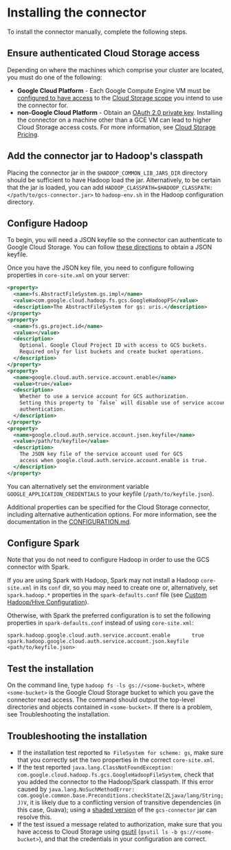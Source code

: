 # Installing the connector

To install the connector manually, complete the following steps.

## Ensure authenticated Cloud Storage access

Depending on where the machines which comprise your cluster are located, you
must do one of the following:

*   **Google Cloud Platform** - Each Google Compute Engine VM must be
    [configured to have access](https://cloud.google.com/compute/docs/authentication#using)
    to the
    [Cloud Storage scope](https://cloud.google.com/storage/docs/authentication#oauth)
    you intend to use the connector for.
*   **non-Google Cloud Platform** - Obtain an
    [OAuth 2.0 private key](https://cloud.google.com/storage/docs/authentication#generating-a-private-key).
    Installing the connector on a machine other than a GCE VM can lead to higher
    Cloud Storage access costs. For more information, see
    [Cloud Storage Pricing](https://cloud.google.com/storage/pricing).

## Add the connector jar to Hadoop's classpath

Placing the connector jar in the `$HADOOP_COMMON_LIB_JARS_DIR` directory should
be sufficient to have Hadoop load the jar. Alternatively, to be certain that the
jar is loaded, you can add
`HADOOP_CLASSPATH=$HADOOP_CLASSPATH:</path/to/gcs-connector.jar>` to
`hadoop-env.sh` in the Hadoop configuration directory.

## Configure Hadoop

To begin, you will need a JSON keyfile so the connector can authenticate to
Google Cloud Storage. You can follow
[these directions](https://cloud.google.com/storage/docs/authentication#service_accounts)
to obtain a JSON keyfile.

Once you have the JSON key file, you need to configure following properties in
`core-site.xml` on your server:

```xml
<property>
  <name>fs.AbstractFileSystem.gs.impl</name>
  <value>com.google.cloud.hadoop.fs.gcs.GoogleHadoopFS</value>
  <description>The AbstractFileSystem for gs: uris.</description>
</property>
<property>
  <name>fs.gs.project.id</name>
  <value></value>
  <description>
    Optional. Google Cloud Project ID with access to GCS buckets.
    Required only for list buckets and create bucket operations.
  </description>
</property>
<property>
  <name>google.cloud.auth.service.account.enable</name>
  <value>true</value>
  <description>
    Whether to use a service account for GCS authorization.
    Setting this property to `false` will disable use of service accounts for
    authentication.
  </description>
</property>
<property>
  <name>google.cloud.auth.service.account.json.keyfile</name>
  <value>/path/to/keyfile</value>
  <description>
    The JSON key file of the service account used for GCS
    access when google.cloud.auth.service.account.enable is true.
  </description>
</property>
```

You can alternatively set the environment variable
`GOOGLE_APPLICATION_CREDENTIALS` to your keyfile (`/path/to/keyfile.json`).

Additional properties can be specified for the Cloud Storage connector,
including alternative authentication options. For more information, see the
documentation in the [CONFIGURATION.md](/gcs/CONFIGURATION.md).

## Configure Spark

Note that you do not need to configure Hadoop in order to use the GCS connector
with Spark.

If you are using Spark with Hadoop, Spark may not install a Hadoop
`core-site.xml` in its `conf` dir, so you may need to create one or,
alternatively, set `spark.hadoop.*` properties in the `spark-defaults.conf` file
(see
[Custom Hadoop/Hive Configuration](https://spark.apache.org/docs/latest/configuration.html#custom-hadoophive-configuration)).

Otherwise, with Spark the preferred configuration is to set the following
properties in `spark-defaults.conf` instead of using `core-site.xml`:

```
spark.hadoop.google.cloud.auth.service.account.enable       true
spark.hadoop.google.cloud.auth.service.account.json.keyfile <path/to/keyfile.json>
```

## Test the installation

On the command line, type `hadoop fs -ls gs://<some-bucket>`, where
`<some-bucket>` is the Google Cloud Storage bucket to which you gave the
connector read access. The command should output the top-level directories and
objects contained in `<some-bucket>`. If there is a problem, see Troubleshooting
the installation.

## Troubleshooting the installation

*   If the installation test reported `No FileSystem for scheme: gs`, make sure
    that you correctly set the two properties in the correct `core-site.xml`.
*   If the test reported `java.lang.ClassNotFoundException:
    com.google.cloud.hadoop.fs.gcs.GoogleHadoopFileSystem`, check that you added
    the connector to the Hadoop/Spark classpath. If this error caused by
    `java.lang.NoSuchMethodError:
    com.google.common.base.Preconditions.checkState(ZLjava/lang/String;J)V`, it
    is likely due to a conflicting version of transitive dependencies (in this
    case, Guava); using a
    [shaded version](https://storage.googleapis.com/hadoop-lib/gcs/gcs-connector-hadoop2-latest.jar)
    of the `gcs-connector` jar can resolve this.
*   If the test issued a message related to authorization, make sure that you
    have access to Cloud Storage using
    [gsutil](https://cloud.google.com/storage/docs/gsutil) (`gsutil ls -b
    gs://<some-bucket>`), and that the credentials in your configuration are
    correct.
